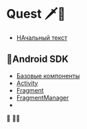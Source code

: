 # Quest 🗡️📜

- [НАчальный текст](text.md)

## 🤖Android SDK 
- [Базовые компоненты](BASE_COMPONENT.md)
- [Activity](ACTIVITY.md)
- [Fragment](FRAGMENT.md)
- [FragmentManager](FRAGMENT_MANAGER.md)
- [](ONSAVEDSTATE.md)


🌱 🌿🌳
